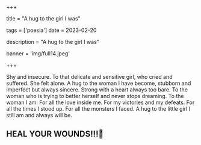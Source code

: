+++

title = "A hug to the girl I was"


tags = ['poesia']
date = 2023-02-20

description = "A hug to the girl I was"

banner = 'img/full14.jpeg'

+++

Shy and insecure.
To that delicate and sensitive girl,
who cried and suffered.
She felt alone.
A hug to the woman I have become, stubborn and imperfect but always sincere.
Strong with a heart always too bare.
To the woman who is trying to better herself and never stops dreaming.
To the woman I am.
For all the love inside me.
For my victories and my defeats.
For all the times I stood up.
For all the monsters I faced.
A hug to the little girl I still am and always will be.

## HEAL YOUR WOUNDS!!!🌷

